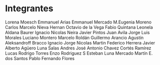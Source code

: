 # Integrantes

Lorena Moesch
Emmanuel Arias
Emmanuel Mercado
M.Eugenia Moreno
Carlos Marcelo Nieva
Hernan Octavio de la Vega
Fabio Quintana
Leonela Aldana Baurer
Ignacio Nicolas Neira
Javier Pintos
Juan Avila
Jorge Luis Morales
Luciano Montero
Marcelo Roldán
Guillermo Arancio
Agustín Aleksandroff
Bracco Ignacio
Jorge Nicolas Martin
Federico Herrera
Javier Alberto Agüero
Luna Salas Andres 
José Antonio Chavez
Cortés Ramírez Lucas
Rodrigo Torres
Enzo Rodriguez S
Esteban Luna Mercado
Martín E. dos Santos
Pablo Fernando Flores
